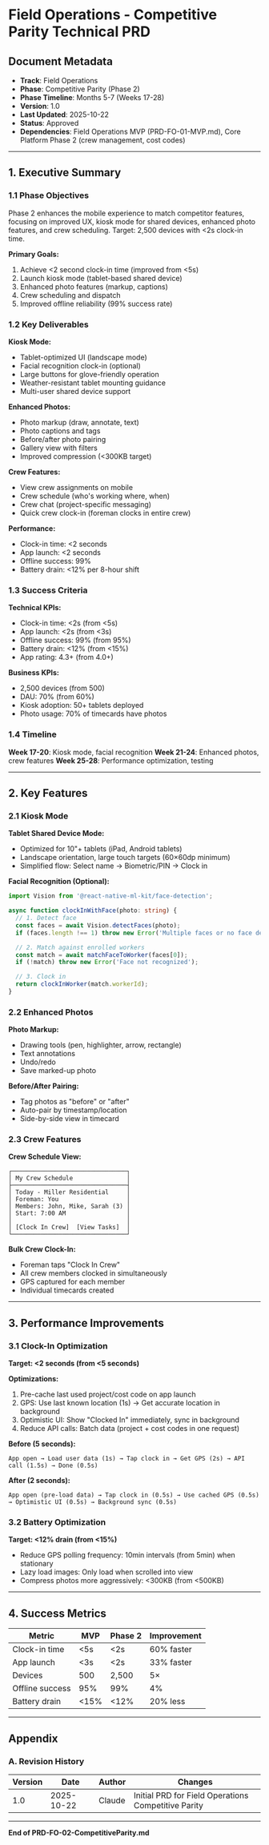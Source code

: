 # Field Operations - Competitive Parity Technical PRD

## Document Metadata
- **Track**: Field Operations
- **Phase**: Competitive Parity (Phase 2)
- **Phase Timeline**: Months 5-7 (Weeks 17-28)
- **Version**: 1.0
- **Last Updated**: 2025-10-22
- **Status**: Approved
- **Dependencies**: Field Operations MVP (PRD-FO-01-MVP.md), Core Platform Phase 2 (crew management, cost codes)

---

## 1. Executive Summary

### 1.1 Phase Objectives

Phase 2 enhances the mobile experience to match competitor features, focusing on improved UX, kiosk mode for shared devices, enhanced photo features, and crew scheduling. Target: 2,500 devices with <2s clock-in time.

**Primary Goals:**
1. Achieve <2 second clock-in time (improved from <5s)
2. Launch kiosk mode (tablet-based shared device)
3. Enhanced photo features (markup, captions)
4. Crew scheduling and dispatch
5. Improved offline reliability (99% success rate)

### 1.2 Key Deliverables

**Kiosk Mode:**
- Tablet-optimized UI (landscape mode)
- Facial recognition clock-in (optional)
- Large buttons for glove-friendly operation
- Weather-resistant tablet mounting guidance
- Multi-user shared device support

**Enhanced Photos:**
- Photo markup (draw, annotate, text)
- Photo captions and tags
- Before/after photo pairing
- Gallery view with filters
- Improved compression (<300KB target)

**Crew Features:**
- View crew assignments on mobile
- Crew schedule (who's working where, when)
- Crew chat (project-specific messaging)
- Quick crew clock-in (foreman clocks in entire crew)

**Performance:**
- Clock-in time: <2 seconds
- App launch: <2 seconds
- Offline success: 99%
- Battery drain: <12% per 8-hour shift

### 1.3 Success Criteria

**Technical KPIs:**
- Clock-in time: <2s (from <5s)
- App launch: <2s (from <3s)
- Offline success: 99% (from 95%)
- Battery drain: <12% (from <15%)
- App rating: 4.3+ (from 4.0+)

**Business KPIs:**
- 2,500 devices (from 500)
- DAU: 70% (from 60%)
- Kiosk adoption: 50+ tablets deployed
- Photo usage: 70% of timecards have photos

### 1.4 Timeline

**Week 17-20**: Kiosk mode, facial recognition
**Week 21-24**: Enhanced photos, crew features
**Week 25-28**: Performance optimization, testing

---

## 2. Key Features

### 2.1 Kiosk Mode

**Tablet Shared Device Mode:**
- Optimized for 10"+ tablets (iPad, Android tablets)
- Landscape orientation, large touch targets (60×60dp minimum)
- Simplified flow: Select name → Biometric/PIN → Clock in

**Facial Recognition (Optional):**
```typescript
import Vision from '@react-native-ml-kit/face-detection';

async function clockInWithFace(photo: string) {
  // 1. Detect face
  const faces = await Vision.detectFaces(photo);
  if (faces.length !== 1) throw new Error('Multiple faces or no face detected');

  // 2. Match against enrolled workers
  const match = await matchFaceToWorker(faces[0]);
  if (!match) throw new Error('Face not recognized');

  // 3. Clock in
  return clockInWorker(match.workerId);
}
```

### 2.2 Enhanced Photos

**Photo Markup:**
- Drawing tools (pen, highlighter, arrow, rectangle)
- Text annotations
- Undo/redo
- Save marked-up photo

**Before/After Pairing:**
- Tag photos as "before" or "after"
- Auto-pair by timestamp/location
- Side-by-side view in timecard

### 2.3 Crew Features

**Crew Schedule View:**
```
┌────────────────────────────────┐
│ My Crew Schedule               │
├────────────────────────────────┤
│ Today - Miller Residential     │
│ Foreman: You                   │
│ Members: John, Mike, Sarah (3) │
│ Start: 7:00 AM                 │
│                                │
│ [Clock In Crew]  [View Tasks]  │
└────────────────────────────────┘
```

**Bulk Crew Clock-In:**
- Foreman taps "Clock In Crew"
- All crew members clocked in simultaneously
- GPS captured for each member
- Individual timecards created

---

## 3. Performance Improvements

### 3.1 Clock-In Optimization

**Target: <2 seconds (from <5 seconds)**

**Optimizations:**
1. Pre-cache last used project/cost code on app launch
2. GPS: Use last known location (1s) → Get accurate location in background
3. Optimistic UI: Show "Clocked In" immediately, sync in background
4. Reduce API calls: Batch data (project + cost codes in one request)

**Before (5 seconds):**
```
App open → Load user data (1s) → Tap clock in → Get GPS (2s) → API call (1.5s) → Done (0.5s)
```

**After (2 seconds):**
```
App open (pre-load data) → Tap clock in (0.5s) → Use cached GPS (0.5s) → Optimistic UI (0.5s) → Background sync (0.5s)
```

### 3.2 Battery Optimization

**Target: <12% drain (from <15%)**

- Reduce GPS polling frequency: 10min intervals (from 5min) when stationary
- Lazy load images: Only load when scrolled into view
- Compress photos more aggressively: <300KB (from <500KB)

---

## 4. Success Metrics

| Metric | MVP | Phase 2 | Improvement |
|--------|-----|---------|-------------|
| Clock-in time | <5s | <2s | 60% faster |
| App launch | <3s | <2s | 33% faster |
| Devices | 500 | 2,500 | 5× |
| Offline success | 95% | 99% | 4% |
| Battery drain | <15% | <12% | 20% less |

---

## Appendix

### A. Revision History

| Version | Date | Author | Changes |
|---------|------|--------|---------|
| 1.0 | 2025-10-22 | Claude | Initial PRD for Field Operations Competitive Parity |

---

**End of PRD-FO-02-CompetitiveParity.md**
